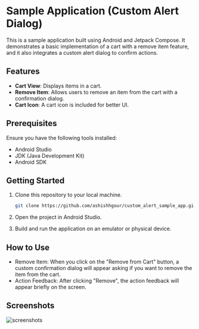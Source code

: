 # Sample Application (Custom Alert Dialog)

This is a sample application built using Android and Jetpack Compose. It demonstrates a basic implementation of a cart with a remove item feature, and it also integrates a custom alert dialog to confirm actions.

## Features
- **Cart View**: Displays items in a cart.
- **Remove Item**: Allows users to remove an item from the cart with a confirmation dialog.
- **Cart Icon**: A cart icon is included for better UI.

## Prerequisites

Ensure you have the following tools installed:
- Android Studio
- JDK (Java Development Kit)
- Android SDK

## Getting Started

1. Clone this repository to your local machine.
   ```bash
   git clone https://github.com/ashishhgour/custom_alert_sample_app.git
   ```
2. Open the project in Android Studio.

3. Build and run the application on an emulator or physical device.

## How to Use

- Remove Item: When you click on the "Remove from Cart" button, a custom confirmation dialog will appear asking if you want to remove the item from the cart.
- Action Feedback: After clicking "Remove", the action feedback will appear briefly on the screen.


## Screenshots

![screenshots](https://github.com/user-attachments/assets/9fa70cef-a4a5-47e4-b9c0-193f71cbb6d5)



